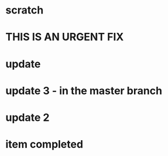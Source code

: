 # scratch
# THIS IS AN URGENT FIX
# update
# update 3 - in the master branch
# update 2
# item completed
